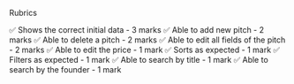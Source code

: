 Rubrics

✅ Shows the correct initial data - 3 marks 
✅ Able to add new pitch - 2 marks
✅ Able to delete a pitch - 2 marks
✅ Able to edit all fields of the pitch - 2 marks
✅ Able to edit the price - 1 mark
✅ Sorts as expected - 1 mark
✅ Filters as expected - 1 mark
✅ Able to search by title - 1 mark
✅ Able to search by the founder - 1 mark
